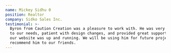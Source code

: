 ```yaml
---
name: Mickey Sidhu 0
position: Realtor
company: Sidko Sales Inc.
testimonial: >-
  Byron from Caution Creation was a pleasure to work with. He was very attentive
  to our needs, patient with design changes, and provided great support after
  our website was up and running. We will be using him for future projects and
  recommend him to our friends.
---
```

